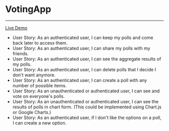 # VotingApp
---
[Live Demo](https://votee.glitch.me/)

* User Story: As an authenticated user, I can keep my polls and come back later to access them.
* User Story: As an authenticated user, I can share my polls with my friends.
* User Story: As an authenticated user, I can see the aggregate results of my polls.
* User Story: As an authenticated user, I can delete polls that I decide I don't want anymore.
* User Story: As an authenticated user, I can create a poll with any number of possible items.
* User Story: As an unauthenticated or authenticated user, I can see and vote on everyone's polls.
* User Story: As an unauthenticated or authenticated user, I can see the results of polls in chart form. (This could be implemented using Chart.js or Google Charts.)
* User Story: As an authenticated user, if I don't like the options on a poll, I can create a new option.
